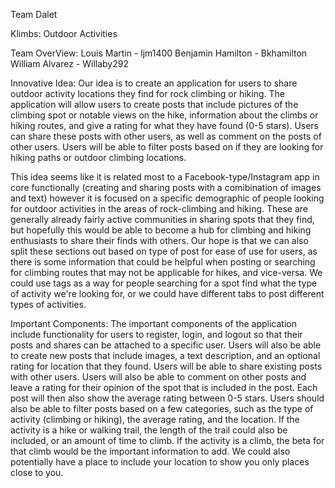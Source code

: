 Team Dalet

Klimbs: Outdoor Activities

Team OverView:
Louis Martin - ljm1400
Benjamin Hamilton - Bkhamilton
William Alvarez - Willaby292

Innovative Idea:
Our idea is to create an application for users to share outdoor activity locations they find for rock climbing or hiking. The application will allow users to create posts that include pictures of the climbing spot or notable views on the hike, information about the climbs or hiking routes, and give a rating for what they have found (0-5 stars). Users can share these posts with other users, as well as comment on the posts of other users. Users will be able to filter posts based on if they are looking for hiking paths or outdoor climbing locations. 

This idea seems like it is related most to a Facebook-type/Instagram app in core functionally (creating and sharing posts with a comibination of images and text) however it is focused on a specific demographic of people looking for outdoor activities in the areas of rock-climbing and hiking. These are generally already fairly active communities in sharing spots that they find, but hopefully this would be able to become a hub for climbing and hiking enthusiasts to share their finds with others. Our hope is that we can also split these sections out based on type of post for ease of use for users, as there is some information that could be helpful when posting or searching for climbing routes that may not be applicable for hikes, and vice-versa. We could use tags as a way for people searching for a spot find what the type of activity we're looking for, or we could have different tabs to post different types of activities.

Important Components:
The important components of the application include functionality for users to register, login, and logout so that their posts and shares can be attached to a specific user. Users will also be able to create new posts that include images, a text description, and an optional rating for location that they found. Users will be able to share existing posts with other users. Users will also be able to comment on other posts and leave a rating for their opinion of the spot that is included in the post. Each post will then also show the average rating between 0-5 stars. Users should also be able to filter posts based on a few categories, such as the type of activity (climbing or hiking), the average rating, and the location. If the activity is a hike or walking trail, the length of the trail could also be included, or an amount of time to climb. If the activity is a climb, the beta for that climb would be the important information to add. We could also potentially have a place to include your location to show you only places close to you.
